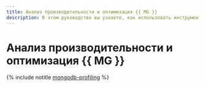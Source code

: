 ```yaml
---
title: Анализ производительности и оптимизация {{ MG }}
description: В этом руководстве вы узнаете, как использовать инструменты диагностики производительности и мониторинга для диагностики производительности кластера {{ mmg-name }}, а также как устранять обнаруженные проблемы.
---
```


# Анализ производительности и оптимизация {{ MG }}

{% include notitle [mongodb-profiling](../../_tutorials/dataplatform/mongodb-profiling.md) %}